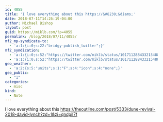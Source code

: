 ```yaml
---
id: 4055
title: 'I love everything about this https://&#8230;&diams;'
date: 2018-07-11T14:26:19-04:00
author: Michael Bishop
layout: post
guid: https://miklb.com/?p=4055
permalink: /blog/2018/07/11/4055/
mf2_mp-syndicate-to:
  - 'a:1:{i:0;s:22:"bridgy-publish_twitter";}'
mf2_syndication:
  - 'a:1:{i:0;s:52:"https://twitter.com/miklb/status/1017112884332154888";}'
  - 'a:1:{i:0;s:52:"https://twitter.com/miklb/status/1017112884332154888";}'
geo_weather:
  - 'a:2:{s:5:"units";s:1:"F";s:4:"icon";s:4:"none";}'
geo_public:
  - "1"
categories:
  - misc
kind:
  - Note
---
```

I love everything about this https://theoutline.com/post/5333/dune-revival-2018-david-lynch?zd=1&zi=qndpil7f